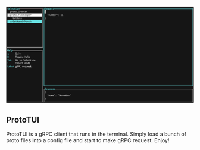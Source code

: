 ![](img/screen.png)

## ProtoTUI

ProtoTUI is a gRPC client that runs in the terminal. Simply load a bunch of proto files into a config file and start to make gRPC request. Enjoy!